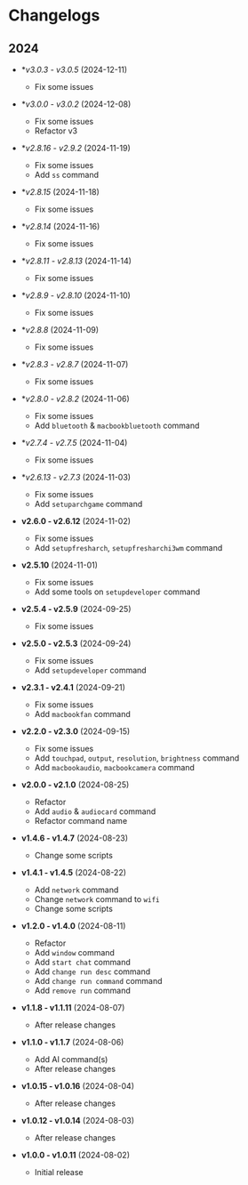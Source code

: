 # Changelogs

## 2024

- **v3.0.3 - v3.0.5* (2024-12-11)
  - Fix some issues

- **v3.0.0 - v3.0.2* (2024-12-08)
  - Fix some issues
  - Refactor v3

- **v2.8.16 - v2.9.2* (2024-11-19)
  - Fix some issues
  - Add `ss` command

- **v2.8.15* (2024-11-18)
  - Fix some issues

- **v2.8.14* (2024-11-16)
  - Fix some issues

- **v2.8.11 - v2.8.13* (2024-11-14)
  - Fix some issues

- **v2.8.9 - v2.8.10* (2024-11-10)
  - Fix some issues

- **v2.8.8* (2024-11-09)
  - Fix some issues

- **v2.8.3 - v2.8.7* (2024-11-07)
  - Fix some issues

- **v2.8.0 - v2.8.2* (2024-11-06)
  - Fix some issues
  - Add `bluetooth` & `macbookbluetooth` command

- **v2.7.4 - v2.7.5* (2024-11-04)
  - Fix some issues

- **v2.6.13 - v2.7.3* (2024-11-03)
  - Fix some issues
  - Add `setuparchgame` command

- **v2.6.0 - v2.6.12** (2024-11-02)
  - Fix some issues
  - Add `setupfresharch`, `setupfresharchi3wm` command

- **v2.5.10** (2024-11-01)
  - Fix some issues
  - Add some tools on `setupdeveloper` command

- **v2.5.4 - v2.5.9** (2024-09-25)
  - Fix some issues

- **v2.5.0 - v2.5.3** (2024-09-24)
  - Fix some issues
  - Add `setupdeveloper` command

- **v2.3.1 - v2.4.1** (2024-09-21)
  - Fix some issues
  - Add `macbookfan` command

- **v2.2.0 - v2.3.0** (2024-09-15)
  - Fix some issues
  - Add `touchpad`, `output`, `resolution`, `brightness` command
  - Add `macbookaudio`, `macbookcamera` command

- **v2.0.0 - v2.1.0** (2024-08-25)
  - Refactor
  - Add `audio` & `audiocard` command
  - Refactor command name

- **v1.4.6 - v1.4.7** (2024-08-23)
  - Change some scripts

- **v1.4.1 - v1.4.5** (2024-08-22)
  - Add `network` command
  - Change `network` command to `wifi`
  - Change some scripts

- **v1.2.0 - v1.4.0** (2024-08-11)
  - Refactor
  - Add `window` command
  - Add `start chat` command
  - Add `change run desc` command
  - Add `change run command` command
  - Add `remove run` command

- **v1.1.8 - v1.1.11** (2024-08-07)
  - After release changes

- **v1.1.0 - v1.1.7** (2024-08-06)
  - Add AI command(s)
  - After release changes

- **v1.0.15 - v1.0.16** (2024-08-04)
  - After release changes

- **v1.0.12 - v1.0.14** (2024-08-03)
  - After release changes

- **v1.0.0 - v1.0.11** (2024-08-02)
  - Initial release
